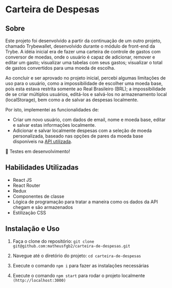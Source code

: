 # Carteira de Despesas
## Sobre
Este projeto foi desenvolvido a partir da continuação de um outro projeto, chamado Trybewallet, desenvolvido durante o módulo de front-end da Trybe.
A idéia inicial era de fazer uma carteira de controle de gastos com conversor de moedas, onde o usuário é capaz de adicionar, remover e editar um gasto; visualizar uma tabelas com seus gastos; visualizar o total de gastos convertidos para uma moeda de escolha.

Ao concluir e ser aprovado no projeto inicial, percebi algumas limitações de uso para o usuário, como a impossibilidade de escolher uma moeda base, pois esta estava restrita somente ao Real Brasileiro (BRL); a impossibilidade de se criar múltiplos usuários, editá-los e salvá-los no armazenamento local (localStorage), bem como a de salvar as despesas localmente.

Por isto, implementei as funcionalidades de:
- Criar um novo usuário, com dados de email, nome e moeda base, editar e salvar estas informações localmente.
- Adicionar e salvar localmente despesas com a seleção de moeda personalizada, baseado nas opções de pares da moeda base disponíveis na [API utilizada](https://docs.awesomeapi.com.br/api-de-moedas).

🚧 Testes em desenvolvimento!

## Habilidades Utilizadas
- React JS
- React Router
- Redux 
- Componentes de classe
- Lógica de programação para tratar a maneira como os dados da API chegam e são armazenados
- Estilização CSS

## Instalação e Uso

1. Faça o clone do repositório: ```git clone git@github.com:matheusfgb2/carteira-de-despesas.git```

2. Navegue até o diretório do projeto: ```cd carteira-de-despesas```

3. Execute o comando `npm i` para fazer as instalações necessárias 

4. Execute o comando `npm start` para rodar o projeto localmente ```(http://localhost:3000)```
